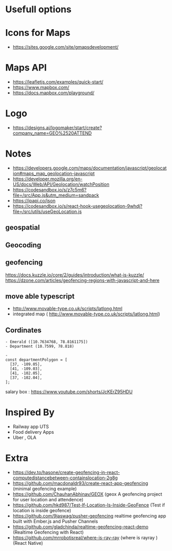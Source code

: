 # Usefull options

# Icons for Maps

-   https://sites.google.com/site/gmapsdevelopment/

# Maps API

-   https://leafletjs.com/examples/quick-start/
-   https://www.mapbox.com/
-   https://docs.mapbox.com/playground/

# Logo

-   https://designs.ai/logomaker/start/create?company_name=GEO%2520ATTEND

# Notes

-   https://developers.google.com/maps/documentation/javascript/geolocation#maps_map_geolocation-javascript
-   https://developer.mozilla.org/en-US/docs/Web/API/Geolocation/watchPosition
-   https://codesandbox.io/s/z7c5m6?file=/src/App.js&utm_medium=sandpack
-   https://ipapi.co/json
-   https://codesandbox.io/s/react-hook-usegeolocation-9whdj?file=/src/utils/useGeoLocation.js

## geospatial

## Geocoding

## geofencing

https://docs.kuzzle.io/core/2/guides/introduction/what-is-kuzzle/ https://dzone.com/articles/geofencing-regions-with-javascript-and-here

## move able typescript

-   http://www.movable-type.co.uk/scripts/latlong.html
-   integrated map ( http://www.movable-type.co.uk/scripts/latlong.html)

## Cordinates

```
- Emerald ([10.7634768, 78.8161175])
- Department (10.7599, 78.818)

-
const departmentPolygon = [
  [37, -109.05],
  [41, -109.03],
  [41, -102.05],
  [37, -102.04],
];

```

salary box : https://www.youtube.com/shorts/JcKErZ95HDU

# Inspired By

-   Railway app UTS
-   Food delivery Apps
-   Uber , OLA

# Extra

-   https://dev.to/hasone/create-geofencing-in-react-computedistancebetween-containslocation-2g8g
-   https://github.com/macdonaldr93/create-react-app-geofencing (minimal geofencing example)
-   https://github.com/ChauhanAbhinav/GEOX (geox A geofencing project for user location and attendence)
-   https://github.com/hkd987/Test-If-Location-Is-Inside-GeoFence (Test if location is inside geofence)
-   https://github.com/9jaswag/pusher-geofencing realtime geofencing app built with Ember.js and Pusher Channels
-   https://github.com/gladchinda/realtime-geofencing-react-demo (Realtime Geofencing with React)
-   https://github.com/mrrobotisreal/where-is-ray-ray (where is rayray ) (React Native)
